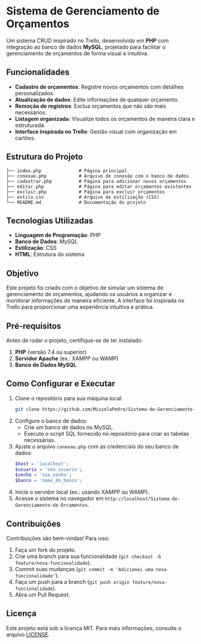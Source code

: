# Sistema de Gerenciamento de Orçamentos  

Um sistema CRUD inspirado no Trello, desenvolvido em **PHP** com integração ao banco de dados **MySQL**, projetado para facilitar o gerenciamento de orçamentos de forma visual e intuitiva.  

## Funcionalidades  
- **Cadastro de orçamentos**: Registre novos orçamentos com detalhes personalizados.  
- **Atualização de dados**: Edite informações de qualquer orçamento.  
- **Remoção de registros**: Exclua orçamentos que não são mais necessários.  
- **Listagem organizada**: Visualize todos os orçamentos de maneira clara e estruturada.  
- **Interface inspirada no Trello**: Gestão visual com organização em cartões.  

## Estrutura do Projeto  
```  
├── index.php              # Página principal  
├── conexao.php            # Arquivo de conexão com o banco de dados  
├── cadastrar.php          # Página para adicionar novos orçamentos  
├── editar.php             # Página para editar orçamentos existentes  
├── excluir.php            # Página para excluir orçamentos  
├── estilo.css             # Arquivo de estilização (CSS)  
└── README.md              # Documentação do projeto  
```  

## Tecnologias Utilizadas  
- **Linguagem de Programação**: PHP  
- **Banco de Dados**: MySQL  
- **Estilização**: CSS  
- **HTML**: Estrutura do sistema  

## Objetivo  
Este projeto foi criado com o objetivo de simular um sistema de gerenciamento de orçamentos, ajudando os usuários a organizar e monitorar informações de maneira eficiente. A interface foi inspirada no Trello para proporcionar uma experiência intuitiva e prática.  

## Pré-requisitos  
Antes de rodar o projeto, certifique-se de ter instalado:  
1. **PHP** (versão 7.4 ou superior)  
2. **Servidor Apache** (ex.: XAMPP ou WAMP)  
3. **Banco de Dados MySQL**  

## Como Configurar e Executar  
1. Clone o repositório para sua máquina local:  
   ```bash  
   git clone https://github.com/MissolaPedro/Sistema-de-Gerenciamento-de-Orcamentos.git  
   ```  
2. Configure o banco de dados:  
   - Crie um banco de dados no MySQL.  
   - Execute o script SQL fornecido no repositório para criar as tabelas necessárias.  
3. Ajuste o arquivo `conexao.php` com as credenciais do seu banco de dados:  
   ```php  
   $host = 'localhost';  
   $usuario = 'seu_usuario';  
   $senha = 'sua_senha';  
   $banco = 'nome_do_banco';  
   ```  
4. Inicie o servidor local (ex.: usando XAMPP ou WAMP).  
5. Acesse o sistema no navegador em `http://localhost/Sistema-de-Gerenciamento-de-Orcamentos`.  

## Contribuições  
Contribuições são bem-vindas! Para isso:  
1. Faça um fork do projeto.  
2. Crie uma branch para sua funcionalidade (`git checkout -b feature/nova-funcionalidade`).  
3. Commit suas mudanças (`git commit -m 'Adicionei uma nova funcionalidade'`).  
4. Faça um push para a branch (`git push origin feature/nova-funcionalidade`).  
5. Abra um Pull Request.  

## Licença  
Este projeto está sob a licença MIT. Para mais informações, consulte o arquivo [LICENSE](LICENSE).  
